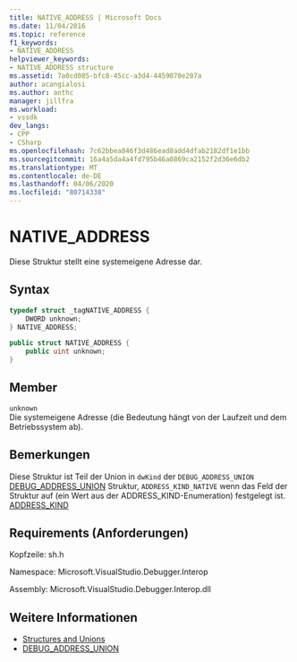 ```yaml
---
title: NATIVE_ADDRESS | Microsoft Docs
ms.date: 11/04/2016
ms.topic: reference
f1_keywords:
- NATIVE_ADDRESS
helpviewer_keywords:
- NATIVE_ADDRESS structure
ms.assetid: 7a0cd085-bfc8-45cc-a3d4-4459070e207a
author: acangialosi
ms.author: anthc
manager: jillfra
ms.workload:
- vssdk
dev_langs:
- CPP
- CSharp
ms.openlocfilehash: 7c62bbea846f3d486ead8add4dfab2182df1e1bb
ms.sourcegitcommit: 16a4a5da4a4fd795b46a0869ca2152f2d36e6db2
ms.translationtype: MT
ms.contentlocale: de-DE
ms.lasthandoff: 04/06/2020
ms.locfileid: "80714338"
---
```

# <a name="native_address"></a>NATIVE_ADDRESS

Diese Struktur stellt eine systemeigene Adresse dar.

## <a name="syntax"></a>Syntax

```cpp
typedef struct _tagNATIVE_ADDRESS {
    DWORD unknown;
} NATIVE_ADDRESS;
```

```csharp
public struct NATIVE_ADDRESS {
    public uint unknown;
}
```

## <a name="members"></a>Member

`unknown`\
Die systemeigene Adresse (die Bedeutung hängt von der Laufzeit und dem Betriebssystem ab).

## <a name="remarks"></a>Bemerkungen

Diese Struktur ist Teil der Union in `dwKind` der `DEBUG_ADDRESS_UNION` [DEBUG_ADDRESS_UNION](../../../extensibility/debugger/reference/debug-address-union.md) Struktur, `ADDRESS_KIND_NATIVE` wenn das Feld der Struktur auf (ein Wert aus der ADDRESS_KIND-Enumeration) festgelegt ist. [ADDRESS_KIND](../../../extensibility/debugger/reference/address-kind.md)

## <a name="requirements"></a>Requirements (Anforderungen)

Kopfzeile: sh.h

Namespace: Microsoft.VisualStudio.Debugger.Interop

Assembly: Microsoft.VisualStudio.Debugger.Interop.dll

## <a name="see-also"></a>Weitere Informationen

- [Structures and Unions](../../../extensibility/debugger/reference/structures-and-unions.md)
- [DEBUG_ADDRESS_UNION](../../../extensibility/debugger/reference/debug-address-union.md)
